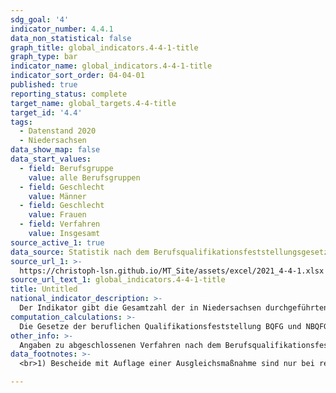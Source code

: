 ```yaml
---
sdg_goal: '4'
indicator_number: 4.4.1
data_non_statistical: false
graph_title: global_indicators.4-4-1-title
graph_type: bar
indicator_name: global_indicators.4-4-1-title
indicator_sort_order: 04-04-01
published: true
reporting_status: complete
target_name: global_targets.4-4-title
target_id: '4.4'
tags:
  - Datenstand 2020
  - Niedersachsen
data_show_map: false
data_start_values:
  - field: Berufsgruppe
    value: alle Berufsgruppen
  - field: Geschlecht
    value: Männer
  - field: Geschlecht
    value: Frauen
  - field: Verfahren
    value: Insgesamt
source_active_1: true
data_source: Statistik nach dem Berufsqualifikationsfeststellungsgesetz sowie dem Niedersächsischen Berufsqualifikationsfeststellungsgesetz
source_url_1: >-
  https://christoph-lsn.github.io/MT_Site/assets/excel/2021_4-4-1.xlsx
source_url_text_1: global_indicators.4-4-1-title
title: Untitled
national_indicator_description: >-
  Der Indikator gibt die Gesamtzahl der in Niedersachsen durchgeführten Anerkennungsverfahren nach dem Berufsqualifikationsfeststellungsgesetz (BQFG) und dem niedersächsischen Berufsqualifikationsgesetz (NBQFG) sowie die Zahl der davon abgeschlossenen Verfahren nach der getroffenen Entscheidung an. Separat ausgewiesen werden Verfahren in der Berufshauptgruppe der medizinischen Gesundheitsberufe, da diese den überwiegenden Teil der Verfahren darstellten.
computation_calculations: >-
  Die Gesetze der beruflichen Qualifikationsfeststellung BQFG und NBQFG regeln das Verfahren zur Anerkennung im Ausland erworbener Berufsqualifikationen in Deutschland. In diesem Zuge wurde erstmals ein allgemeiner rechtlicher Anspruch auf eine Gleichwertigkeitsprüfung für Personen mit im Ausland erworbenen Berufsqualifikationen formuliert. Ein solcher bestand für Ausländerinnen und Ausländer aus Drittstaaten (Nicht-EU-Staaten) bislang nicht durchgängig. Für Bürgerinnen und Bürger aus EU-Staaten erfolgt für bestimmte, reglementierte Berufe (u.a. Krankenpflegerinnen und Krankenpfleger, Geburtshelferinnen und Geburtshelfer, Architektinnen und Architekten) aufgrund einheitlicher Ausbildungsstandards eine automatische Anerkennung der Berufsqualifikation.
other_info: >-
  Angaben zu abgeschlossenen Verfahren nach dem Berufsqualifikationsfeststellungsgesetz (BQFG) auf Bundesebene sind auf der Homepage des Statistischen Bundesamtes im Bereich berufliche Bildung verfügbar.
data_footnotes: >-
  <br>1) Bescheide mit Auflage einer Ausgleichsmaßnahme sind nur bei reglementierten Berufen möglich.<br>2) Bescheide mit beschränktem positiven Berufszugang nach Handwerksordnung(HwO) sind nur bei reglementierten Berufen im Handwerk möglich.<br>3) Bescheide mit teilweiser Gleichwertigkeit der Berufsqualifikation sind nur bei nicht-reglementierten Berufen möglich.<br>4) Bescheide "positiv-partieller Berufszugang" sind nur bei reglementierten Berufen möglich.<br>5) Aus Datenschutzgründen sind alle Daten (Absolutwerte) jeweils auf ein Vielfaches von 3 gerundet. Der Insgesamtwert kann deshalb von der Summe der Einzelwerte abweichen.

---
```

